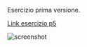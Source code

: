 Esercizio prima versione.

[Link esercizio p5](https://editor.p5js.org/benedettb/full/xjj3bP6iB)

![screenshot](https://github.com/benedettb/archive/blob/master/benedettb/p5/esercizi/camminatori%20indipendenti/camminatori_randomici_indipendenti_2020_04_02/es_camminatori_indipendenti1.PNG)
